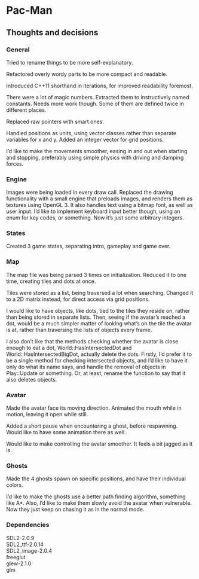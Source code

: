 # Pac-Man

## Thoughts and decisions

### General
Tried to rename things to be more self-explanatory.

Refactored overly wordy parts to be more compact and readable.

Introduced C++11 shorthand in iterations, for improved readability foremost.

There were a lot of magic numbers. Extracted them to instructively named constants. Needs more work though. Some of them are defined twice in different places.

Replaced raw pointers with smart ones.

Handled positions as units, using vector classes rather than separate variables for x and y. Added an integer vector for grid positions.

I’d like to make the movements smoother, easing in and out when starting and stopping, preferably using simple physics with driving and damping forces.

### Engine
Images were being loaded in every draw call. Replaced the drawing functionality with a small engine that preloads images, and renders them as textures using OpenGL 3. It also handles text using a bitmap font, as well as user input. I’d like to implement keyboard input better though, using an enum for key codes, or something. Now it’s just some arbitrary integers.

### States
Created 3 game states, separating intro, gameplay and game over.

### Map
The map file was being parsed 3 times on initialization. Reduced it to one time, creating tiles and dots at once.

Tiles were stored as a list, being traversed a lot when searching. Changed it to a 2D matrix instead, for direct access via grid positions.

I would like to have objects, like dots, tied to the tiles they reside on, rather than being stored in separate lists. Then, seeing if the avatar’s reached a dot, would be a much simpler matter of looking what’s on the tile the avatar is at, rather than traversing the lists of objects every frame.

I also don’t like that the methods checking whether the avatar is close enough to eat a dot, World::HasIntersectedDot and World::HasIntersectedBigDot, actually delete the dots. Firstly, I’d prefer it to be a single method for checking intersected objects, and I’d like to have it only do what its name says, and handle the removal of objects in Play::Update or something. Or, at least, rename the function to say that it also deletes objects.

### Avatar
Made the avatar face its moving direction. Animated the mouth while in motion, leaving it open while still.

Added a short pause when encountering a ghost, before respawning. Would like to have some animation there as well.

Would like to make controlling the avatar smoother. It feels a bit jagged as it is.

### Ghosts
Made the 4 ghosts spawn on specific positions, and have their individual colors.

I’d like to make the ghosts use a better path finding algorithm, something like A*.
Also, I’d like to make them slowly avoid the avatar when vulnerable. Now they just keep on chasing it as in the normal mode.

### Dependencies
SDL2-2.0.9  
SDL2_ttf-2.0.14  
SDL2_image-2.0.4  
freeglut  
glew-2.1.0  
glm
